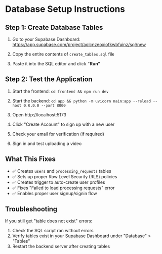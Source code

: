 # Database Setup Instructions

## Step 1: Create Database Tables

1. Go to your Supabase Dashboard: https://app.supabase.com/project/aolcnzeoxiofkwbfuinz/sql/new

2. Copy the entire contents of `create_tables.sql` file

3. Paste it into the SQL editor and click **"Run"**

## Step 2: Test the Application

1. Start the frontend: `cd frontend && npm run dev`

2. Start the backend: `cd app && python -m uvicorn main:app --reload --host 0.0.0.0 --port 8000`

3. Open http://localhost:5173

4. Click "Create Account" to sign up with a new user

5. Check your email for verification (if required)

6. Sign in and test uploading a video

## What This Fixes

- ✅ Creates `users` and `processing_requests` tables
- ✅ Sets up proper Row Level Security (RLS) policies  
- ✅ Creates trigger to auto-create user profiles
- ✅ Fixes "Failed to load processing requests" error
- ✅ Enables proper user signup/signin flow

## Troubleshooting

If you still get "table does not exist" errors:
1. Check the SQL script ran without errors
2. Verify tables exist in your Supabase Dashboard under "Database" > "Tables"
3. Restart the backend server after creating tables 